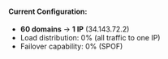#### Current Configuration:
- **60 domains** → **1 IP** (34.143.72.2)
- Load distribution: 0% (all traffic to one IP)
- Failover capability: 0% (SPOF)
